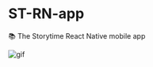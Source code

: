# ST-RN-app
📚 The Storytime React Native mobile app 

![gif](https://media.giphy.com/media/xUOwGcNoyAWpxHe0aQ/giphy.gif)

